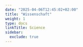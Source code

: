 ```yaml
---
date: "2025-04-06T12:45:02+02:00"
title: "Wissenschaft"
weight: 1
type: docs
linkTitle: Science
sidebar:
  exclude: true
---
```

